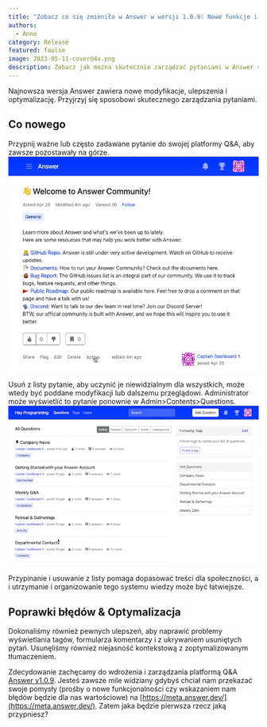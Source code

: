 ```yaml
---
title: "Zobacz co się zmieniło w Answer w wersji 1.0.9: Nowe funkcje i wiele więcej"
authors:
  - Anne
category: Release
featured: faulse
image: 2023-05-11-cover@4x.png
description: Zobacz jak można skutecznie zarządzać pytaniami w Answer v1.0.9.
---
```


Najnowsza wersja Answer zawiera nowe modyfikacje, ulepszenia i optymalizację. Przyjrzyj się sposobowi skutecznego zarządzania pytaniami.

## Co nowego
Przypnij ważne lub często zadawane pytanie do swojej platformy Q&A, aby zawsze pozostawały na górze. ![Pin a Question in Answer](1.0.9release1.gif)

Usuń z listy pytanie, aby uczynić je niewidzialnym dla wszystkich, może wtedy być poddane modyfikacji lub dalszemu przeglądowi. Administrator może wyświetlić to pytanie ponownie w Admin\>Contents\>Questions. ![Unlist a Question](1.0.9release2.gif)

Przypinanie i usuwanie z listy pomaga dopasować treści dla społeczności, a i utrzymanie i organizowanie tego systemu wiedzy może być łatwiejsze.

## Poprawki błędów & Optymalizacja
Dokonaliśmy również pewnych ulepszeń, aby naprawić problemy wyświetlania tagów, formularza komentarzy i z ukrywaniem usuniętych pytań. Usunęliśmy również niejasność kontekstową z zoptymalizowanym tłumaczeniem.


Zdecydowanie zachęcamy do wdrożenia i zarządzania platformą Q&A [Answer v1.0.9](https://github.com/apache/incubator-answer/releases/tag/v1.0.9). Jesteś zawsze mile widziany gdybyś chciał nam przekazać swoje pomysły (prośby o nowe funkcjonalności czy wskazaniem nam błędów będzie dla nas wartościowe) na [https://meta.answer.dev/](https://meta.answer.dev/). Zatem jaka będzie pierwsza rzecz jaką przypniesz?

